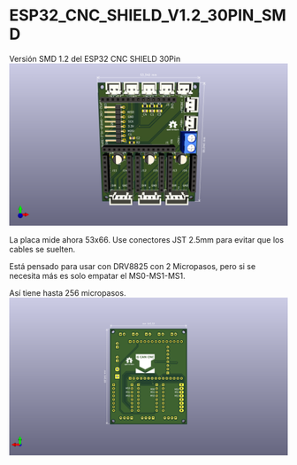 # ESP32_CNC_SHIELD_V1.2_30PIN_SMD
 Versión SMD 1.2 del ESP32 CNC SHIELD 30Pin
 ![My Image](Images/Esp32_Cnc_Shield_30Pin_SMD.png)
 
La placa mide ahora 53x66. Use conectores JST 2.5mm para evitar que los cables se suelten.

Está pensado para usar con DRV8825 con 2 Micropasos, pero si se necesita más es solo empatar el MS0-MS1-MS1. 

Así tiene hasta 256 micropasos.
![My Image](Images/Esp32_Cnc_Shield_30Pin_SMD_Back.png)
